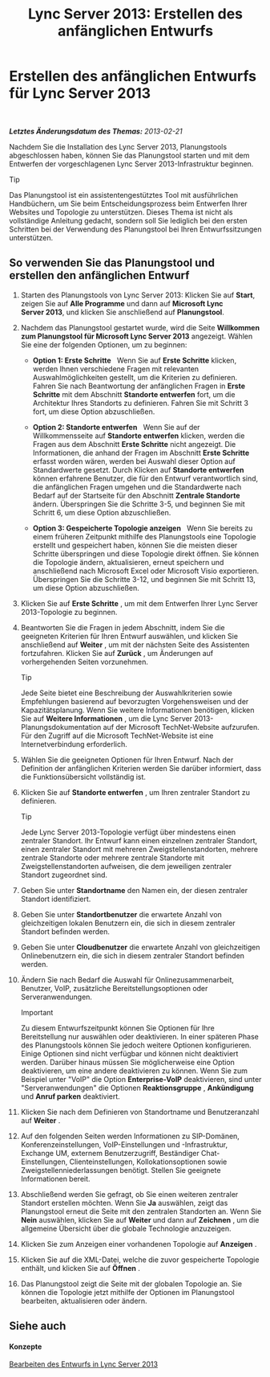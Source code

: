 ﻿---
title: 'Lync Server 2013: Erstellen des anfänglichen Entwurfs'
TOCTitle: Erstellen des anfänglichen Entwurfs
ms:assetid: f3131153-de14-41be-b1e6-7d4bb0191af1
ms:mtpsurl: https://technet.microsoft.com/de-de/library/Gg615047(v=OCS.15)
ms:contentKeyID: 52056492
ms.date: 05/19/2016
mtps_version: v=OCS.15
ms.translationtype: HT
---

# Erstellen des anfänglichen Entwurfs für Lync Server 2013

 

_**Letztes Änderungsdatum des Themas:** 2013-02-21_

Nachdem Sie die Installation des Lync Server 2013, Planungstools abgeschlossen haben, können Sie das Planungstool starten und mit dem Entwerfen der vorgeschlagenen Lync Server 2013-Infrastruktur beginnen.


> [!TIP]
> Das Planungstool ist ein assistentengestütztes Tool mit ausführlichen Handbüchern, um Sie beim Entscheidungsprozess beim Entwerfen Ihrer Websites und Topologie zu unterstützen. Dieses Thema ist nicht als vollständige Anleitung gedacht, sondern soll Sie lediglich bei den ersten Schritten bei der Verwendung des Planungstool bei Ihren Entwurfssitzungen unterstützen.



## So verwenden Sie das Planungstool und erstellen den anfänglichen Entwurf

1.  Starten des Planungstools von Lync Server 2013: Klicken Sie auf **Start**, zeigen Sie auf **Alle Programme** und dann auf **Microsoft Lync Server 2013**, und klicken Sie anschließend auf **Planungstool**.

2.  Nachdem das Planungstool gestartet wurde, wird die Seite **Willkommen zum Planungstool für Microsoft Lync Server 2013** angezeigt. Wählen Sie eine der folgenden Optionen, um zu beginnen:
    
      - **Option 1: Erste Schritte**   Wenn Sie auf **Erste Schritte** klicken, werden Ihnen verschiedene Fragen mit relevanten Auswahlmöglichkeiten gestellt, um die Kriterien zu definieren. Fahren Sie nach Beantwortung der anfänglichen Fragen in **Erste Schritte** mit dem Abschnitt **Standorte entwerfen** fort, um die Architektur Ihres Standorts zu definieren. Fahren Sie mit Schritt 3 fort, um diese Option abzuschließen.
    
      - **Option 2: Standorte entwerfen**   Wenn Sie auf der Willkommensseite auf **Standorte entwerfen** klicken, werden die Fragen aus dem Abschnitt **Erste Schritte** nicht angezeigt. Die Informationen, die anhand der Fragen im Abschnitt **Erste Schritte** erfasst worden wären, werden bei Auswahl dieser Option auf Standardwerte gesetzt. Durch Klicken auf **Standorte entwerfen** können erfahrene Benutzer, die für den Entwurf verantwortlich sind, die anfänglichen Fragen umgehen und die Standardwerte nach Bedarf auf der Startseite für den Abschnitt **Zentrale Standorte** ändern. Überspringen Sie die Schritte 3-5, und beginnen Sie mit Schritt 6, um diese Option abzuschließen.
    
      - **Option 3: Gespeicherte Topologie anzeigen**   Wenn Sie bereits zu einem früheren Zeitpunkt mithilfe des Planungstools eine Topologie erstellt und gespeichert haben, können Sie die meisten dieser Schritte überspringen und diese Topologie direkt öffnen. Sie können die Topologie ändern, aktualisieren, erneut speichern und anschließend nach Microsoft Excel oder Microsoft Visio exportieren. Überspringen Sie die Schritte 3-12, und beginnen Sie mit Schritt 13, um diese Option abzuschließen.

3.  Klicken Sie auf **Erste Schritte** , um mit dem Entwerfen Ihrer Lync Server 2013-Topologie zu beginnen.

4.  Beantworten Sie die Fragen in jedem Abschnitt, indem Sie die geeigneten Kriterien für Ihren Entwurf auswählen, und klicken Sie anschließend auf **Weiter** , um mit der nächsten Seite des Assistenten fortzufahren. Klicken Sie auf **Zurück** , um Änderungen auf vorhergehenden Seiten vorzunehmen.
    

    > [!TIP]
    > Jede Seite bietet eine Beschreibung der Auswahlkriterien sowie Empfehlungen basierend auf bevorzugten Vorgehensweisen und der Kapazitätsplanung. Wenn Sie weitere Informationen benötigen, klicken Sie auf <STRONG>Weitere Informationen</STRONG> , um die Lync Server 2013-Planungsdokumentation auf der Microsoft TechNet-Website aufzurufen. Für den Zugriff auf die Microsoft TechNet-Website ist eine Internetverbindung erforderlich.



5.  Wählen Sie die geeigneten Optionen für Ihren Entwurf. Nach der Definition der anfänglichen Kriterien werden Sie darüber informiert, dass die Funktionsübersicht vollständig ist.

6.  Klicken Sie auf **Standorte entwerfen** , um Ihren zentraler Standort zu definieren.
    

    > [!TIP]
    > Jede Lync Server 2013-Topologie verfügt über mindestens einen zentraler Standort. Ihr Entwurf kann einen einzelnen zentraler Standort, einen zentraler Standort mit mehreren Zweigstellenstandorten, mehrere zentrale Standorte oder mehrere zentrale Standorte mit Zweigstellenstandorten aufweisen, die dem jeweiligen zentraler Standort zugeordnet sind.



7.  Geben Sie unter **Standortname** den Namen ein, der diesen zentraler Standort identifiziert.

8.  Geben Sie unter **Standortbenutzer** die erwartete Anzahl von gleichzeitigen lokalen Benutzern ein, die sich in diesem zentraler Standort befinden werden.

9.  Geben Sie unter **Cloudbenutzer** die erwartete Anzahl von gleichzeitigen Onlinebenutzern ein, die sich in diesem zentraler Standort befinden werden.

10. Ändern Sie nach Bedarf die Auswahl für Onlinezusammenarbeit, Benutzer, VoIP, zusätzliche Bereitstellungsoptionen oder Serveranwendungen.
    

    > [!IMPORTANT]
    > Zu diesem Entwurfszeitpunkt können Sie Optionen für Ihre Bereitstellung nur auswählen oder deaktivieren. In einer späteren Phase des Planungstools können Sie jedoch weitere Optionen konfigurieren. Einige Optionen sind nicht verfügbar und können nicht deaktiviert werden. Darüber hinaus müssen Sie möglicherweise eine Option deaktivieren, um eine andere deaktivieren zu können. Wenn Sie zum Beispiel unter "VoIP" die Option <STRONG>Enterprise-VoIP</STRONG> deaktivieren, sind unter "Serveranwendungen" die Optionen <STRONG>Reaktionsgruppe</STRONG> , <STRONG>Ankündigung</STRONG> und <STRONG>Anruf parken</STRONG> deaktiviert.



11. Klicken Sie nach dem Definieren von Standortname und Benutzeranzahl auf **Weiter** .

12. Auf den folgenden Seiten werden Informationen zu SIP-Domänen, Konferenzeinstellungen, VoIP-Einstellungen und -Infrastruktur, Exchange UM, externem Benutzerzugriff, Beständiger Chat-Einstellungen, Clienteinstellungen, Kollokationsoptionen sowie Zweigstellenniederlassungen benötigt. Stellen Sie geeignete Informationen bereit.

13. Abschließend werden Sie gefragt, ob Sie einen weiteren zentraler Standort erstellen möchten. Wenn Sie **Ja** auswählen, zeigt das Planungstool erneut die Seite mit den zentralen Standorten an. Wenn Sie **Nein** auswählen, klicken Sie auf **Weiter** und dann auf **Zeichnen** , um die allgemeine Übersicht über die globale Technologie anzuzeigen.

14. Klicken Sie zum Anzeigen einer vorhandenen Topologie auf **Anzeigen** .

15. Klicken Sie auf die XML-Datei, welche die zuvor gespeicherte Topologie enthält, und klicken Sie auf **Öffnen** .

16. Das Planungstool zeigt die Seite mit der globalen Topologie an. Sie können die Topologie jetzt mithilfe der Optionen im Planungstool bearbeiten, aktualisieren oder ändern.

## Siehe auch

#### Konzepte

[Bearbeiten des Entwurfs in Lync Server 2013](lync-server-2013-editing-the-design.md)

